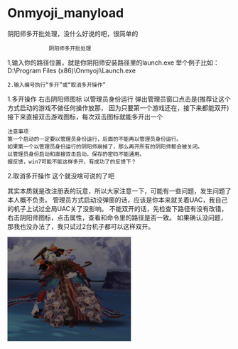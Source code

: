 # Onmyoji_manyload
阴阳师多开批处理，没什么好说的吧，很简单的

                 阴阳师多开批处理

1,输入你的路径位置，就是你阴阳师安装路径里的launch.exe
	  举个例子比如：D:\Program Files (x86)\Onmyoji\Launch.exe

	2.输入编号执行“多开”或“取消多开操作”

  1.多开操作
		右击阴阳师图标
	以管理员身份运行
	弹出管理员窗口点击是(推荐让这个方式启动的游戏不做任何操作放那，
	因为只要第一个游戏还在，接下来都能双开)
	接下来直接双击游戏图标，每次双击图标就能多开出一个

	注意事项
	第一个启动的一定要以管理员身份运行，后面的不能再以管理员身份运行。
	如果第一个以管理员身份运行的阴阳师崩掉了，那么再开所有的阴阳师都会被关闭。
	以管理员身份启动和直接双击启动，保存的密码不能通用。
	据反馈，win7可能不能这样多开，有成功了的反馈下？

  2.取消多开操作
	这个就没啥可说的了吧

其实本质就是改注册表的玩意，所以大家注意一下，可能有一些问题，发生问题了本人概不负责。
管理员方式启动没弹窗的话，应该是你本来就关着UAC，我自己的机子上试过全局UAC关了没影响。
不能双开的话，先检查下路径有没有改错，右击阴阳师图标，点击属性，查看和命令里的路径是否一致。
如果确认没问题，那我也没办法了，我只试过2台机子都可以这样双开。

![avatar](/pic/1.PNG)
